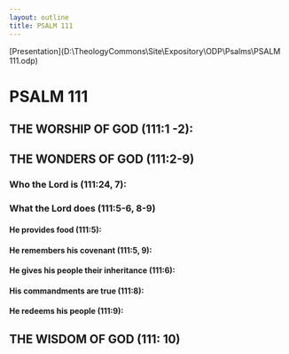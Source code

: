 ```yaml
---
layout: outline
title: PSALM 111
---
```

[Presentation](D:\TheologyCommons\Site\Expository\ODP\Psalms\PSALM 111.odp)
# PSALM 111 
## THE WORSHIP OF GOD (111:1 -2): 
## THE WONDERS OF GOD (111:2-9) 
###  Who the Lord is (111:24, 7): 
###  What the Lord does (111:5-6, 8-9) 
####  He provides food (111:5): 
####  He remembers his covenant (111:5, 9): 
####  He gives his people their inheritance (111:6): 
####  His commandments are true (111:8): 
####  He redeems his people (111:9): 
## THE WISDOM OF GOD (111: 10) 
